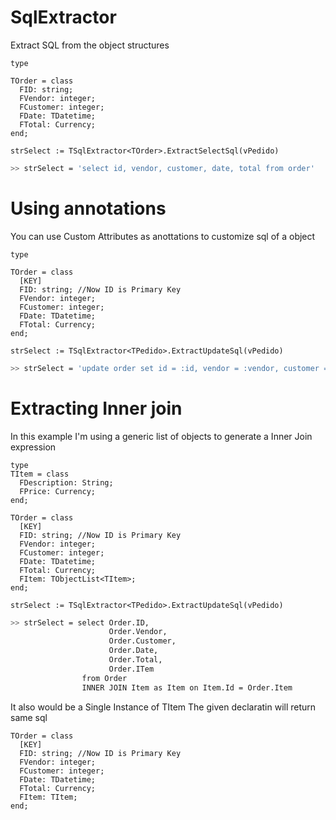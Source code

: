 # SqlExtractor
Extract SQL from the object structures

```delphi
type

TOrder = class
  FID: string;
  FVendor: integer;
  FCustomer: integer;
  FDate: TDatetime;
  FTotal: Currency;
end;

strSelect := TSqlExtractor<TOrder>.ExtractSelectSql(vPedido)
```
```bash
>> strSelect = 'select id, vendor, customer, date, total from order'
```
# Using annotations
You can use Custom Attributes as anottations to customize sql of a object

```delphi
type

TOrder = class
  [KEY]
  FID: string; //Now ID is Primary Key
  FVendor: integer;
  FCustomer: integer;
  FDate: TDatetime;
  FTotal: Currency;
end;

strSelect := TSqlExtractor<TPedido>.ExtractUpdateSql(vPedido)
```
```bash
>> strSelect = 'update order set id = :id, vendor = :vendor, customer = :customer, date=:date, total=:total where ID = :id'
```
# Extracting Inner join

In this example I'm using a generic list of objects to generate a Inner Join expression
```delphi
type
TItem = class
  FDescription: String;
  FPrice: Currency;
end;

TOrder = class
  [KEY]
  FID: string; //Now ID is Primary Key
  FVendor: integer;
  FCustomer: integer;
  FDate: TDatetime;
  FTotal: Currency;
  FItem: TObjectList<TItem>;
end;

strSelect := TSqlExtractor<TPedido>.ExtractUpdateSql(vPedido)
```
```bash
>> strSelect = select Order.ID, 
                      Order.Vendor,
                      Order.Customer,
                      Order.Date,
                      Order.Total,
                      Order.ITem  
                from Order 
                INNER JOIN Item as Item on Item.Id = Order.Item
```

It also would be a Single Instance of TItem
The given declaratin will return same sql 
```delphi
TOrder = class
  [KEY]
  FID: string; //Now ID is Primary Key
  FVendor: integer;
  FCustomer: integer;
  FDate: TDatetime;
  FTotal: Currency;
  FItem: TItem;
end;
```

